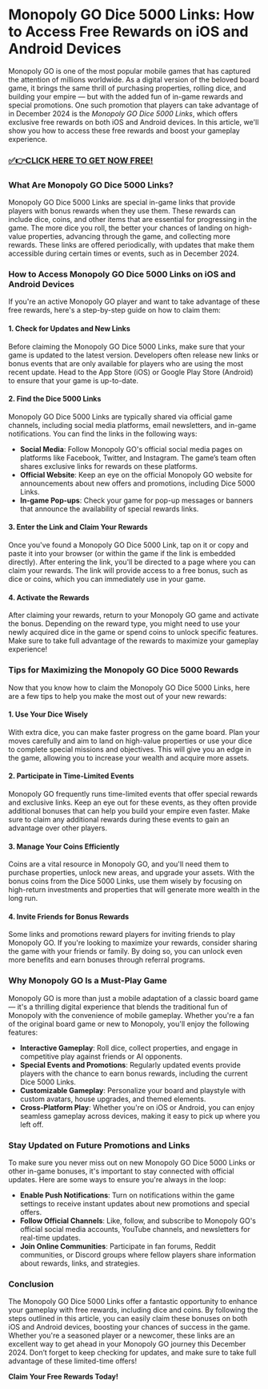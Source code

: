# Monopoly GO Dice 5000 Links: How to Access Free Rewards on iOS and Android Devices

Monopoly GO is one of the most popular mobile games that has captured the attention of millions worldwide. As a digital version of the beloved board game, it brings the same thrill of purchasing properties, rolling dice, and building your empire — but with the added fun of in-game rewards and special promotions. One such promotion that players can take advantage of in December 2024 is the *Monopoly GO Dice 5000 Links*, which offers exclusive free rewards on both iOS and Android devices. In this article, we'll show you how to access these free rewards and boost your gameplay experience.

### [✅👉CLICK HERE TO GET NOW FREE!](https://shorturl.at/YT89l)

### What Are Monopoly GO Dice 5000 Links?

Monopoly GO Dice 5000 Links are special in-game links that provide players with bonus rewards when they use them. These rewards can include dice, coins, and other items that are essential for progressing in the game. The more dice you roll, the better your chances of landing on high-value properties, advancing through the game, and collecting more rewards. These links are offered periodically, with updates that make them accessible during certain times or events, such as in December 2024. 

### How to Access Monopoly GO Dice 5000 Links on iOS and Android Devices

If you're an active Monopoly GO player and want to take advantage of these free rewards, here's a step-by-step guide on how to claim them:

#### 1. **Check for Updates and New Links**
Before claiming the Monopoly GO Dice 5000 Links, make sure that your game is updated to the latest version. Developers often release new links or bonus events that are only available for players who are using the most recent update. Head to the App Store (iOS) or Google Play Store (Android) to ensure that your game is up-to-date.

#### 2. **Find the Dice 5000 Links**
Monopoly GO Dice 5000 Links are typically shared via official game channels, including social media platforms, email newsletters, and in-game notifications. You can find the links in the following ways:
   - **Social Media**: Follow Monopoly GO's official social media pages on platforms like Facebook, Twitter, and Instagram. The game’s team often shares exclusive links for rewards on these platforms.
   - **Official Website**: Keep an eye on the official Monopoly GO website for announcements about new offers and promotions, including Dice 5000 Links.
   - **In-game Pop-ups**: Check your game for pop-up messages or banners that announce the availability of special rewards links.

#### 3. **Enter the Link and Claim Your Rewards**
Once you've found a Monopoly GO Dice 5000 Link, tap on it or copy and paste it into your browser (or within the game if the link is embedded directly). After entering the link, you'll be directed to a page where you can claim your rewards. The link will provide access to a free bonus, such as dice or coins, which you can immediately use in your game.

#### 4. **Activate the Rewards**
After claiming your rewards, return to your Monopoly GO game and activate the bonus. Depending on the reward type, you might need to use your newly acquired dice in the game or spend coins to unlock specific features. Make sure to take full advantage of the rewards to maximize your gameplay experience!

### Tips for Maximizing the Monopoly GO Dice 5000 Rewards

Now that you know how to claim the Monopoly GO Dice 5000 Links, here are a few tips to help you make the most out of your new rewards:

#### 1. **Use Your Dice Wisely**
With extra dice, you can make faster progress on the game board. Plan your moves carefully and aim to land on high-value properties or use your dice to complete special missions and objectives. This will give you an edge in the game, allowing you to increase your wealth and acquire more assets.

#### 2. **Participate in Time-Limited Events**
Monopoly GO frequently runs time-limited events that offer special rewards and exclusive links. Keep an eye out for these events, as they often provide additional bonuses that can help you build your empire even faster. Make sure to claim any additional rewards during these events to gain an advantage over other players.

#### 3. **Manage Your Coins Efficiently**
Coins are a vital resource in Monopoly GO, and you'll need them to purchase properties, unlock new areas, and upgrade your assets. With the bonus coins from the Dice 5000 Links, use them wisely by focusing on high-return investments and properties that will generate more wealth in the long run.

#### 4. **Invite Friends for Bonus Rewards**
Some links and promotions reward players for inviting friends to play Monopoly GO. If you're looking to maximize your rewards, consider sharing the game with your friends or family. By doing so, you can unlock even more benefits and earn bonuses through referral programs.

### Why Monopoly GO Is a Must-Play Game

Monopoly GO is more than just a mobile adaptation of a classic board game — it's a thrilling digital experience that blends the traditional fun of Monopoly with the convenience of mobile gameplay. Whether you're a fan of the original board game or new to Monopoly, you'll enjoy the following features:

- **Interactive Gameplay**: Roll dice, collect properties, and engage in competitive play against friends or AI opponents.
- **Special Events and Promotions**: Regularly updated events provide players with the chance to earn bonus rewards, including the current Dice 5000 Links.
- **Customizable Gameplay**: Personalize your board and playstyle with custom avatars, house upgrades, and themed elements.
- **Cross-Platform Play**: Whether you're on iOS or Android, you can enjoy seamless gameplay across devices, making it easy to pick up where you left off.

### Stay Updated on Future Promotions and Links

To make sure you never miss out on new Monopoly GO Dice 5000 Links or other in-game bonuses, it's important to stay connected with official updates. Here are some ways to ensure you're always in the loop:

- **Enable Push Notifications**: Turn on notifications within the game settings to receive instant updates about new promotions and special offers.
- **Follow Official Channels**: Like, follow, and subscribe to Monopoly GO's official social media accounts, YouTube channels, and newsletters for real-time updates.
- **Join Online Communities**: Participate in fan forums, Reddit communities, or Discord groups where fellow players share information about rewards, links, and strategies.

### Conclusion

The Monopoly GO Dice 5000 Links offer a fantastic opportunity to enhance your gameplay with free rewards, including dice and coins. By following the steps outlined in this article, you can easily claim these bonuses on both iOS and Android devices, boosting your chances of success in the game. Whether you're a seasoned player or a newcomer, these links are an excellent way to get ahead in your Monopoly GO journey this December 2024. Don’t forget to keep checking for updates, and make sure to take full advantage of these limited-time offers!

**Claim Your Free Rewards Today!**
